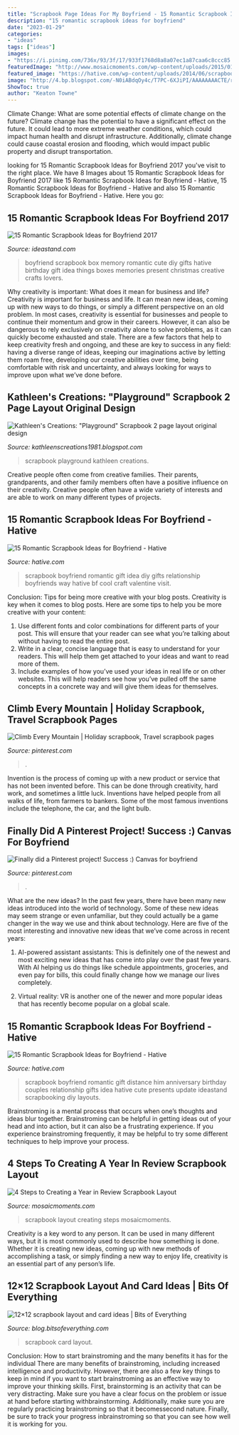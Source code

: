 ```yaml
---
title: "Scrapbook Page Ideas For My Boyfriend - 15 Romantic Scrapbook Ideas For Boyfriend"
description: "15 romantic scrapbook ideas for boyfriend"
date: "2023-01-29"
categories:
- "ideas"
tags: ["ideas"]
images:
- "https://i.pinimg.com/736x/93/3f/17/933f1768d8a8a07ec1a87caa6c8ccc85.jpg"
featuredImage: "http://www.mosaicmoments.com/wp-content/uploads/2015/01/ReviewOf2014_100.jpg"
featured_image: "https://hative.com/wp-content/uploads/2014/06/scrapbook-ideas-for-boyfriend/13-scrapbook-ideas-for-lovers.jpg"
image: "http://4.bp.blogspot.com/-N0iABdqOy4c/T7PC-6XJiPI/AAAAAAAACTE/rrZNR3MrVB8/s1600/007.JPG"
ShowToc: true
author: "Keaton Towne"
---
```



Climate Change: What are some potential effects of climate change on the future?
Climate change has the potential to have a significant effect on the future. It could lead to more extreme weather conditions, which could impact human health and disrupt infrastructure. Additionally, climate change could cause coastal erosion and flooding, which would impact public property and disrupt transportation.

	

		
looking for 15 Romantic Scrapbook Ideas for Boyfriend 2017 you've visit to the right place. We have 8 Images about 15 Romantic Scrapbook Ideas for Boyfriend 2017 like 15 Romantic Scrapbook Ideas for Boyfriend - Hative, 15 Romantic Scrapbook Ideas for Boyfriend - Hative and also 15 Romantic Scrapbook Ideas for Boyfriend - Hative. Here you go:
		
    
## 15 Romantic Scrapbook Ideas For Boyfriend 2017

<img loading=lazy src="https://ideastand.com/wp-content/uploads/2014/06/scrapbook-ideas-for-boyfriend/14-scrapbook-ideas-for-lovers.jpg" onerror="this.onerror=null;this.src='https://tse1.mm.bing.net/th?id=OIP.7yqCcXCTzDaVwZay9thIkAHaJ4&amp;pid=15.1';" alt="15 Romantic Scrapbook Ideas for Boyfriend 2017">

_Source: ideastand.com_

>boyfriend scrapbook box memory romantic cute diy gifts hative birthday gift idea things boxes memories present christmas creative crafts lovers. 

	

Why creativity is important: What does it mean for business and life?
Creativity is important for business and life. It can mean new ideas, coming up with new ways to do things, or simply a different perspective on an old problem. In most cases, creativity is essential for businesses and people to continue their momentum and grow in their careers. However, it can also be dangerous to rely exclusively on creativity alone to solve problems, as it can quickly become exhausted and stale. There are a few factors that help to keep creativity fresh and ongoing, and these are key to success in any field: having a diverse range of ideas, keeping our imaginations active by letting them roam free, developing our creative abilities over time, being comfortable with risk and uncertainty, and always looking for ways to improve upon what we’ve done before.

    
## Kathleen&#039;s Creations: &quot;Playground&quot; Scrapbook 2 Page Layout Original Design

<img loading=lazy src="http://1.bp.blogspot.com/_1PqLMbQ54eM/TJjSHj4IVBI/AAAAAAAAABI/ftch-VQ9R74/s1600/scrapbook+playground+002.jpg" onerror="this.onerror=null;this.src='https://tse2.mm.bing.net/th?id=OIP.tlMYfjZZHEvtls_l-TORZwHaFj&amp;pid=15.1';" alt="Kathleen&#039;s Creations: &quot;Playground&quot; Scrapbook 2 page layout original design">

_Source: kathleenscreations1981.blogspot.com_

>scrapbook playground kathleen creations. 

	

Creative people often come from creative families. Their parents, grandparents, and other family members often have a positive influence on their creativity. Creative people often have a wide variety of interests and are able to work on many different types of projects.

    
## 15 Romantic Scrapbook Ideas For Boyfriend - Hative

<img loading=lazy src="https://hative.com/wp-content/uploads/2014/06/scrapbook-ideas-for-boyfriend/3-scrapbook-ideas-for-boyfriend.jpg" onerror="this.onerror=null;this.src='https://tse4.mm.bing.net/th?id=OIP.IFKQwtreC_5f5OAKfwfc8gHaFh&amp;pid=15.1';" alt="15 Romantic Scrapbook Ideas for Boyfriend - Hative">

_Source: hative.com_

>scrapbook boyfriend romantic gift idea diy gifts relationship boyfriends way hative bf cool craft valentine visit. 

	

Conclusion: Tips for being more creative with your blog posts.
Creativity is key when it comes to blog posts. Here are some tips to help you be more creative with your content: 
1. Use different fonts and color combinations for different parts of your post. This will ensure that your reader can see what you’re talking about without having to read the entire post. 
2. Write in a clear, concise language that is easy to understand for your readers. This will help them get attached to your ideas and want to read more of them. 
3. Include examples of how you’ve used your ideas in real life or on other websites. This will help readers see how you’ve pulled off the same concepts in a concrete way and will give them ideas for themselves. 

    
## Climb Every Mountain | Holiday Scrapbook, Travel Scrapbook Pages

<img loading=lazy src="https://i.pinimg.com/736x/93/3f/17/933f1768d8a8a07ec1a87caa6c8ccc85.jpg" onerror="this.onerror=null;this.src='https://tse3.mm.bing.net/th?id=OIP.07r1HaGEZJ8ja7nmgBp_QgHaHa&amp;pid=15.1';" alt="Climb Every Mountain | Holiday scrapbook, Travel scrapbook pages">

_Source: pinterest.com_

>. 

	

Invention is the process of coming up with a new product or service that has not been invented before. This can be done through creativity, hard work, and sometimes a little luck. Inventions have helped people from all walks of life, from farmers to bankers. Some of the most famous inventions include the telephone, the car, and the light bulb.

    
## Finally Did A Pinterest Project! Success :) Canvas For Boyfriend

<img loading=lazy src="https://i.pinimg.com/originals/a1/94/e1/a194e13be8986253162d6ffc8d479c9f.jpg" onerror="this.onerror=null;this.src='https://tse4.mm.bing.net/th?id=OIP.4XAMdQNqNrg3E6BgqhwlRgHaJ4&amp;pid=15.1';" alt="Finally did a Pinterest project! Success :) Canvas for boyfriend">

_Source: pinterest.com_

>. 

	

What are the new ideas?
In the past few years, there have been many new ideas introduced into the world of technology. Some of these new ideas may seem strange or even unfamiliar, but they could actually be a game changer in the way we use and think about technology. Here are five of the most interesting and innovative new ideas that we’ve come across in recent years:
1. AI-powered assistant assistants: This is definitely one of the newest and most exciting new ideas that has come into play over the past few years. With AI helping us do things like schedule appointments, groceries, and even pay for bills, this could finally change how we manage our lives completely.

2. Virtual reality: VR is another one of the newer and more popular ideas that has recently become popular on a global scale.

    
## 15 Romantic Scrapbook Ideas For Boyfriend - Hative

<img loading=lazy src="https://hative.com/wp-content/uploads/2014/06/scrapbook-ideas-for-boyfriend/13-scrapbook-ideas-for-lovers.jpg" onerror="this.onerror=null;this.src='https://tse1.mm.bing.net/th?id=OIP.kwdXkceASDVvThRRq6pEeAHaFj&amp;pid=15.1';" alt="15 Romantic Scrapbook Ideas for Boyfriend - Hative">

_Source: hative.com_

>scrapbook boyfriend romantic gift distance him anniversary birthday couples relationship gifts idea hative cute presents update ideastand scrapbooking diy layouts. 

	

Brainstroming is a mental process that occurs when one’s thoughts and ideas blur together. Brainstroming can be helpful in getting ideas out of your head and into action, but it can also be a frustrating experience. If you experience brainstroming frequently, it may be helpful to try some different techniques to help improve your process.

    
## 4 Steps To Creating A Year In Review Scrapbook Layout

<img loading=lazy src="http://www.mosaicmoments.com/wp-content/uploads/2015/01/ReviewOf2014_100.jpg" onerror="this.onerror=null;this.src='https://tse1.mm.bing.net/th?id=OIP.6RlUI6VZwUReDqOYoBarKAHaHa&amp;pid=15.1';" alt="4 Steps to Creating a Year in Review Scrapbook Layout">

_Source: mosaicmoments.com_

>scrapbook layout creating steps mosaicmoments. 

	

Creativity is a key word to any person. It can be used in many different ways, but it is most commonly used to describe how something is done. Whether it is creating new ideas, coming up with new methods of accomplishing a task, or simply finding a new way to enjoy life, creativity is an essential part of any person’s life.

    
## 12×12 Scrapbook Layout And Card Ideas | Bits Of Everything

<img loading=lazy src="http://4.bp.blogspot.com/-N0iABdqOy4c/T7PC-6XJiPI/AAAAAAAACTE/rrZNR3MrVB8/s1600/007.JPG" onerror="this.onerror=null;this.src='https://tse3.mm.bing.net/th?id=OIP.COpCZ-MzMvnbE8J4_ovl-AHaLE&amp;pid=15.1';" alt="12×12 scrapbook layout and card ideas | Bits of Everything">

_Source: blog.bitsofeverything.com_

>scrapbook card layout. 

	

Conclusion: How to start brainstroming and the many benefits it has for the individual
There are many benefits of brainstroming, including increased intelligence and productivity. However, there are also a few key things to keep in mind if you want to start brainstroming as an effective way to improve your thinking skills. First, brainstorming is an activity that can be very distracting. Make sure you have a clear focus on the problem or issue at hand before starting withbrainstorming. Additionally, make sure you are regularly practicing brainstroming so that it becomessecond nature. Finally, be sure to track your progress inbrainstroming so that you can see how well it is working for you.

